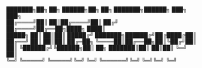 ███████╗██╗   ██╗ ██████╗██╗  ██╗    ███████╗██████╗ ███╗   ███╗    
██╔════╝██║   ██║██╔════╝██║ ██╔╝    ██╔════╝██╔══██╗████╗ ████║    
█████╗  ██║   ██║██║     █████╔╝     ███████╗██████╔╝██╔████╔██║    
██╔══╝  ██║   ██║██║     ██╔═██╗     ╚════██║██╔══██╗██║╚██╔╝██║    
██║     ╚██████╔╝╚██████╗██║  ██╗    ███████║██║  ██║██║ ╚═╝ ██║    
╚═╝      ╚═════╝  ╚═════╝╚═╝  ╚═╝    ╚══════╝╚═╝  ╚═╝╚═╝     ╚═╝    
                                                                    
